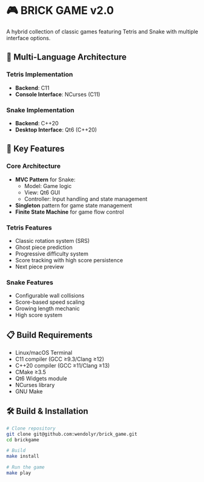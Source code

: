 # 🎮 BRICK GAME v2.0

A hybrid collection of classic games featuring Tetris and Snake with multiple interface options.

## 🌟 Multi-Language Architecture
### Tetris Implementation
- **Backend**: C11
- **Console Interface**: NCurses (C11)

### Snake Implementation
- **Backend**: C++20
- **Desktop Interface**: Qt6 (C++20)

## 🔑 Key Features
### Core Architecture
- **MVC Pattern** for Snake:
  - Model: Game logic
  - View: Qt6 GUI
  - Controller: Input handling and state management
- **Singleton** pattern for game state management
- **Finite State Machine** for game flow control

### Tetris Features
- Classic rotation system (SRS)
- Ghost piece prediction
- Progressive difficulty system
- Score tracking with high score persistence
- Next piece preview

### Snake Features
- Configurable wall collisions
- Score-based speed scaling
- Growing length mechanic
- High score system

## 📋 Build Requirements
- Linux/macOS Terminal
- C11 compiler (GCC ≥9.3/Clang ≥12)
- C++20 compiler (GCC ≥11/Clang ≥13)
- CMake ≥3.5
- Qt6 Widgets module
- NCurses library
- GNU Make

## 🛠️ Build & Installation

```bash
# Clone repository
git clone git@github.com:wendolyr/brick_game.git
cd brickgame

# Build 
make install

# Run the game
make play
```
